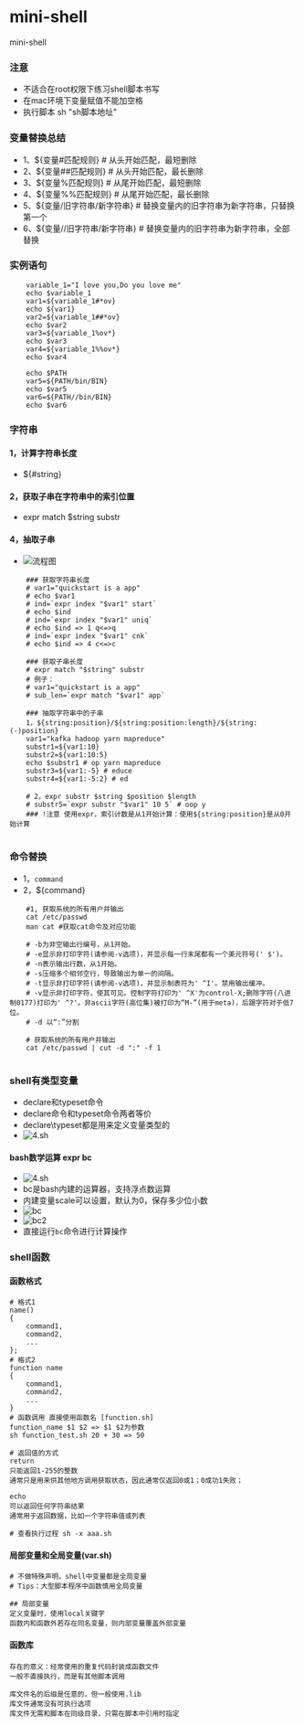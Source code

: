 # mini-shell
mini-shell

### 注意
- 不适合在root权限下练习shell脚本书写
- 在mac环境下变量赋值不能加空格
- 执行脚本 sh "sh脚本地址"

### 变量替换总结
- 1、${变量#匹配规则}               # 从头开始匹配，最短删除
- 2、${变量##匹配规则}              # 从头开始匹配，最长删除
- 3、${变量%匹配规则}               # 从尾开始匹配，最短删除
- 4、${变量%%匹配规则}              # 从尾开始匹配，最长删除
- 5、${变量/旧字符串/新字符串}        # 替换变量内的旧字符串为新字符串，只替换第一个
- 6、${变量//旧字符串/新字符串}       # 替换变量内的旧字符串为新字符串，全部替换

### 实例语句
```shell
    variable_1="I love you,Do you love me"
    echo $variable_1
    var1=${variable_1#*ov}
    echo ${var1}
    var2=${variable_1##*ov}
    echo $var2
    var3=${variable_1%ov*}
    echo $var3
    var4=${variable_1%%ov*}
    echo $var4

    echo $PATH
    var5=${PATH/bin/BIN}
    echo $var5
    var6=${PATH//bin/BIN}
    echo $var6
```

### 字符串
#### 1，计算字符串长度
- ${#string}

#### 2，获取子串在字符串中的索引位置
- expr match $string substr

#### 4，抽取子串
- ![流程图](https://github.com/mini-docker/mini-shell/blob/master/img/3.png)
```shell
    ### 获取字符串长度
    # var1="quickstart is a app"
    # echo $var1
    # ind=`expr index "$var1" start`
    # echo $ind
    # ind=`expr index "$var1" uniq`
    # echo $ind => 1 q<=>q
    # ind=`expr index "$var1" cnk`
    # echo $ind => 4 c<=>c

    ### 获取子串长度
    # expr match "$string" substr
    # 例子：
    # var1="quickstart is a app"
    # sub_len=`expr match "$var1" app`

    ### 抽取字符串中的子串
    1，${string:position}/${string:position:length}/${string:(-)position}
    var1="kafka hadoop yarn mapreduce"
    substr1=${var1:10}
    substr2=${var1:10:5}
    echo $substr1 # op yarn mapreduce
    substr3=${var1:-5} # educe
    substr4=${var1:-5:2} # ed

    # 2，expr substr $string $position $length
    # substr5=`expr substr "$var1" 10 5` # oop y
    ### !注意 使用expr，索引计数是从1开始计算：使用${string:position}是从0开始计算
    
```

### 命令替换
- 1，`command`
- 2，${command}
```shell
    #1, 获取系统的所有用户并输出
    cat /etc/passwd
    man cat #获取cat命令及对应功能

    # -b为非空输出行编号，从1开始。
    # -e显示非打印字符(请参阅-v选项)，并显示每一行末尾都有一个美元符号(' $')。
    # -n表示输出行数，从1开始。
    # -s压缩多个相邻空行，导致输出为单一的间隔。
    # -t显示非打印字符(请参阅-v选项)，并显示制表符为' ^I'。禁用输出缓冲。
    # -v显示非打印字符，使其可见。控制字符打印为' ^X'为control-X;删除字符(八进制0177)打印为' ^?'。非ascii字符(高位集)被打印为“M-”(用于meta)，后跟字符对于低7位。
    # -d 以“:”分割
    
    # 获取系统的所有用户并输出
    cat /etc/passwd | cut -d ":" -f 1 


```

### shell有类型变量
- declare和typeset命令
- declare命令和typeset命令两者等价
- declare\typeset都是用来定义变量类型的
- ![4.sh](https://github.com/mini-docker/mini-shell/blob/master/img/4.png)
#### bash数学运算 expr bc
- ![4.sh](https://github.com/mini-docker/mini-shell/blob/master/img/expr1.png)
- bc是bash内建的运算器，支持浮点数运算
- 内建变量scale可以设置，默认为0，保存多少位小数
- ![bc](https://github.com/mini-docker/mini-shell/blob/master/img/bc.png)
- ![bc2](https://github.com/mini-docker/mini-shell/blob/master/img/bc2.png)
- 直接运行`bc`命令进行计算操作


### shell函数
#### 函数格式
```shell
# 格式1
name()
{
    command1,
    command2,
    ...
};
# 格式2
function name
{
    command1,
    command2,
    ...
}
# 函数调用 直接使用函数名 [function.sh]
function_name $1 $2 => $1 $2为参数 
sh function_test.sh 20 + 30 => 50

# 返回值的方式
return 
只能返回1-255的整数
通常只是用来供其他地方调用获取状态，因此通常仅返回0或1；0成功1失败；

echo
可以返回任何字符串结果
通常用于返回数据，比如一个字符串值或列表

# 查看执行过程 sh -x aaa.sh

```
#### 局部变量和全局变量(var.sh)
```shell
# 不做特殊声明，shell中变量都是全局变量
# Tips：大型脚本程序中函数慎用全局变量 

## 局部变量
定义变量时，使用local关键字
函数内和函数外若存在同名变量，则内部变量覆盖外部变量

```
#### 函数库
```
存在的意义：经常使用的重复代码封装成函数文件
一般不直接执行，而是有其他脚本调用

库文件名的后缀是任意的，但一般使用.lib
库文件通常没有可执行选项
库文件无需和脚本在同级目录，只需在脚本中引用时指定
```














